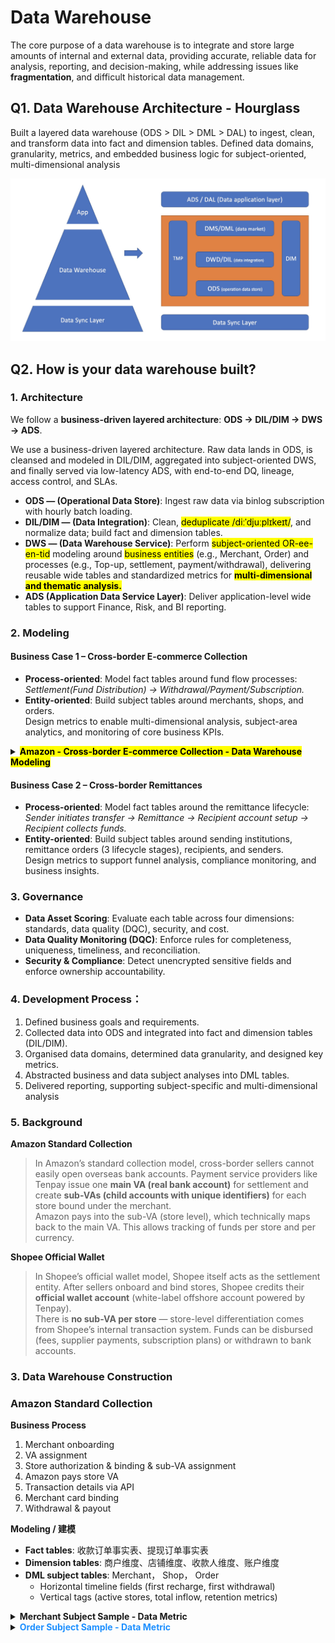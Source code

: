# Data Warehouse

The core purpose of a data warehouse is to integrate and store large amounts of internal and external data, providing accurate, reliable data for analysis, reporting, and decision-making, while addressing issues like **fragmentation**, and difficult historical data management.

## Q1. Data Warehouse Architecture - Hourglass

Built a layered data warehouse (ODS > DIL > DML > DAL) to ingest, clean, and transform data into fact and dimension tables. Defined data domains, granularity, metrics, and embedded business logic for subject-oriented, multi-dimensional analysis

<div align="center">
  <img src="docs/dwh-1.jpg" alt="Diagram" width="600">
</div>

## Q2. How is your data warehouse built?

### 1. Architecture

We follow a **business-driven layered architecture**: **ODS → DIL/DIM → DWS → ADS**.

We use a business-driven layered architecture. Raw data lands in ODS, is cleansed and modeled in DIL/DIM, aggregated into subject-oriented DWS, and finally served via low-latency ADS, with end-to-end DQ, lineage, access control, and SLAs.

- **ODS — (Operational Data Store)**: Ingest raw data via binlog subscription with hourly batch loading.  
- **DIL/DIM — (Data Integration)**: Clean, <mark>deduplicate /diːˈdjuːplɪkeɪt/</mark>, and normalize data; build fact and dimension tables.  
- **DWS — (Data Warehouse Service)**: Perform <mark>subject-oriented OR-ee-en-tid</mark> modeling around <mark>business entities</mark> (e.g., Merchant, Order) and processes (e.g., Top-up, settlement, payment/withdrawal), delivering reusable wide tables and standardized metrics for **<mark>multi-dimensional and thematic analysis.</mark>**
- **ADS (Application Data Service Layer)**: Deliver application-level wide tables to support Finance, Risk, and BI reporting.  

### 2. Modeling

#### Business Case 1 – Cross-border E-commerce Collection

- **Process-oriented**: Model fact tables around fund flow processes:  
  *Settlement(Fund Distribution) → Withdrawal/Payment/Subscription.*  
- **Entity-oriented**: Build subject tables around merchants, shops, and orders.  
  Design metrics to enable multi-dimensional analysis, subject-area analytics, and monitoring of core business KPIs.  

<details>
<summary><strong><mark>Amazon - Cross-border E-commerce Collection - Data Warehouse Modeling</mark></strong></summary>

**Core idea:** Amazon settles **per shop** into **sub-VA** (real bank sub-account); provider internally aggregates to **main VA** for the merchant. We model **settlement** and **cash-out/payments**; the internal sub-VA→main-VA aggregation is automatic and **not** a business fact.

### 1) Business Process (for context)
1. **Merchant onboarding** → register, KYC pass  
2. **Shop authorization & binding** →
3. **Amazon settlement** → **Amazon → sub-VA (shop-level)**  
4. *(Internal aggregation)* sub-VA → main VA *(system auto, non-analytical)*  
5. **Cash-out / payment** → main VA → bank account / supplier

### 2) Layered Architecture Mapping

| Layer | What we build | Examples |
|------|----------------|----------|
| **ODS** | Raw pulls from Amazon/shop-binding/KYC/account systems | shop binding logs, settlement raw, payout raw |
| **DIL/FACT + DIM** | Cleaned **facts** (atomic events) + standard dims | `FCT_SETTLEMENT`, `FCT_WITHDRAWAL`, `FCT_PAYMENT`; `DIM_MERCHANT`, `DIM_SHOP` |
| **DML / Subject** | Subject-oriented wide tables & metrics | `DML_MERCHANT_SUBJECT`, `DML_SHOP_SUBJECT`, `DML_ORDER_SUBJECT` |
| **ADS** | App/report views & cubes | Finance/Risk/Product dashboards |

> Naming note: DIL≈DWD, DML≈DWS in other orgs.

### 3) Fact Tables (Process-oriented)

#### 3.1 `FCT_SETTLEMENT` — *Amazon → sub-VA (shop-level settlement)*
- **Grain:** one **settlement line** per **shop × currency × settlement_id**
- **Keys:** `settlement_id`, `shop_id`, `merchant_id (fspid)`, `sub_va_id`
- **Core fields:**  
  - `fdate` (partition), `settlement_time`  
  - `currency`, `amount_settled`, `fx_to_cnh`, `amount_cnh`, `amount_usd`  
  - `platform_id='amazon'`, `site_id`  
- **Notes:** True external inflow; **drives revenue KPIs** at shop & merchant.

#### 3.2 `FCT_WITHDRAWAL` — *main VA → merchant bank account*
- **Grain:** one withdrawal order
- **Keys:** `withdraw_order_id`, `merchant_id`, `bank_account_id`
- **Core fields:** `withdraw_time`, `currency`, `amount`, `fee`, `status`

#### 3.3 `FCT_PAYMENT` — *main VA → supplier / subscription / fees*
- **Grain:** one payment order
- **Keys:** `payment_order_id`, `merchant_id`, `payee_id`, `biz_type`
- **Core fields:** `payment_time`, `currency`, `amount`, `fee`, `biz_type` *(supplier / subscription / platform fee)*

> 🚫 **No `FCT_DISTRIBUTION`** for sub-VA→main-VA: it’s internal aggregation; usually not modeled as a business fact.

### 4) Dimension Tables (Entity-oriented)

#### 4.1 `DIM_MERCHANT`
- **Keys:** `merchant_id (fspid)`, `fgid`
- **Attrs:** register channel, KYC status, country/region, wallet type, lifecycle flags
- **Timestamps (merchant funnel):** `create_time_enter`, `register_time`, `kyc_apply_time`, `kyc_approve_time`, …

#### 4.2 `DIM_SHOP`
- **Keys:** `shop_id`
- **Attrs:** platform (`amazon`), `site_id` (e.g., `amzNA`, `amzEU`), country, default currency, status
- **Timestamps (shop funnel):**  
  - **`shop_apply_time`**: merchant **applied** in provider console to bind this shop  
  - **`shop_auth_time`**: mid-state (API authorization / token ready)  
  - **`shop_bind_time`**: **binding completed** (ownership verified, sub-VA allocated)  
  - **`first_settlement_time`** (first inflow), **`first_withdrawal_time`**

#### 4.3 Other Dims
- `DIM_CURRENCY`, `DIM_ACCOUNT` (main/sub-VA), `DIM_PAYEE`, `DIM_DATE`, …

### 5) Subject Tables (DML / Wide models)

#### 5.1 `DML_MERCHANT_SUBJECT` — *Merchant-centric KPIs*
- **Keys:** `merchant_id`, `fdate`
- **Horizontal (funnel timestamps):** registration/KYC times, **first_settlement_time**, **first_withdrawal_time**
- **Vertical (rolling metrics & tags):**  
  - Totals: `total_settlement_amt_usd/cnh`, `total_settlement_cnt`  
  - Recent 28d: `settl_amt_28d`, `settl_cnt_28d`  
  - Shops: `shop_cnt`, `active_shop_cnt_28d`  
  - Lifecycle tag: *1 Unfunded / 2 New / 3 Retained / 4 Lost / 5 Recovered / 0 Default*  
    - **Lost rule (example):** *first_settlement exists* AND *no settlement in last 28 days*.

#### 5.2 `DML_SHOP_SUBJECT` — *Shop-centric KPIs*
- **Keys:** `shop_id`, `fdate`
- **Funnel timestamps (shop-level):** `shop_apply_time`, `shop_auth_time`, `shop_bind_time`, `first_settlement_time`, `first_withdrawal_time`
- **Metrics:**  
  - Totals: `total_settlement_amt_usd/cnh`, `total_settlement_cnt`  
  - 28d: `settl_amt_28d`, `settl_cnt_28d`  
  - Activity tag: *active if 28d has settlement; else inactive*  
  - Site/platform breakdown via `platform_id`, `site_id`

#### 5.3 `DML_ORDER_SUBJECT` — *Order/transaction lens*
- Join across facts to trace **settlement → (internal aggregation) → cash-out/payment**  
- Use for **lag analysis**, **amount bucket distributions**, **anomaly checks**.

### 6) Typical KPIs

- **Merchant level:** total inflow (USD/CNH), **active shops**, 28-day settlement, lifecycle tag, cash-out ratio  
- **Shop level:** first settlement latency (bind→first inflow), monthly settlement, 28-day activity, site mix  
- **Operational:** settlement frequency, long-tail shops, withdrawal cadence, fee rate trends

### 7) Data Quality (examples)
- **Timeliness:** partitions landed by SLA; alert if delayed  
- **Integrity:** `settlement_id` uniqueness; **shop_id/merchant_id** FK valid  
- **Consistency:** currency FX conversion reproducible; totals match finance reconciliation  
- **Security:** sensitive identifiers encrypted; access controlled

### 8) Field Name Alignment (mapping highlights)
- **Merchant funnel:**  
  - `fcreate_time_enter` → entry time  
  - `fcreate_time_register` → register time  
  - `fcreate_time_kyc_apply` / `fcreate_time_kyc_info` / `fcreate_time_kyc_reject` / `fkyc_first_approved_time`
- **Shop funnel:**  
  - `fcreate_time_shop_apply` → **shop_apply_time**  
  - `fcreate_time_shop_auth` → **shop_auth_time**  
  - `fcreate_time_shop_bind` → **shop_bind_time**  
  - `ffirst_recharge_time` *(rename)* → **first_settlement_time**  
  - `ffirst_withdrawal_time` → **first_withdrawal_time**
- **Rolling metrics:**  
  - `Ftotal_recharge_amount_usd/cnh` → **total_settlement_amt_usd/cnh**  
  - `Flast_recharge_amount_*_28d` → **settl_amt_28d / settl_cnt_28d**

> ✅ Replace legacy “recharge” naming with **settlement** to reflect Amazon→sub-VA semantics.

</details>

#### Business Case 2 – Cross-border Remittances

- **Process-oriented**: Model fact tables around the remittance lifecycle:  
  *Sender initiates transfer → Remittance → Recipient account setup → Recipient collects funds.*  
- **Entity-oriented**: Build subject tables around sending institutions, remittance orders (3 lifecycle stages), recipients, and senders.  
  Design metrics to support funnel analysis, compliance monitoring, and business insights.  

### 3. Governance

- **Data Asset Scoring**: Evaluate each table across four dimensions: standards, data quality (DQC), security, and cost.  
- **Data Quality Monitoring (DQC)**: Enforce rules for completeness, uniqueness, timeliness, and reconciliation.  
- **Security & Compliance**: Detect unencrypted sensitive fields and enforce ownership accountability.  

### 4. Development Process：

1. Defined business goals and requirements.
2. Collected data into ODS and integrated into fact and dimension tables (DIL/DIM).
3. Organised data domains, determined data granularity, and designed key metrics.
4. Abstracted business and data subject analyses into DML tables.
5. Delivered reporting, supporting subject-specific and multi-dimensional analysis

### 5. Background 

**Amazon Standard Collection**

> In Amazon’s standard collection model, cross-border sellers cannot easily open overseas bank accounts. Payment service providers like Tenpay issue one **main VA (real bank account)** for settlement and create **sub-VAs (child accounts with unique identifiers)** for each store bound under the merchant.  
Amazon pays into the sub-VA (store level), which technically maps back to the main VA. This allows tracking of funds per store and per currency.  

**Shopee Official Wallet**

> In Shopee’s official wallet model, Shopee itself acts as the settlement entity. After sellers onboard and bind stores, Shopee credits their **official wallet account** (white-label offshore account powered by Tenpay).  
There is **no sub-VA per store** — store-level differentiation comes from Shopee’s internal transaction system. Funds can be disbursed (fees, supplier payments, subscription plans) or withdrawn to bank accounts.  

### 3. Data Warehouse Construction 

### Amazon Standard Collection
**Business Process**  
1. Merchant onboarding 
2. VA assignment
3. Store authorization & binding & sub-VA assignment
4. Amazon pays store VA 
5. Transaction details via API 
6. Merchant card binding 
7. Withdrawal & payout

**Modeling / 建模**  
- **Fact tables**: 收款订单事实表、提现订单事实表  
- **Dimension tables**: 商户维度、店铺维度、收款人维度、账户维度  
- **DML subject tables**: Merchant， Shop， Order
  - Horizontal timeline fields (first recharge, first withdrawal)  
  - Vertical tags (active stores, total inflow, retention metrics)  

<details>
<summary><strong>Merchant Subject Sample - Data Metric</strong></summary>

| --Category-- | Field Name | Data_Type | Description |
|-----------------------------------------|--------------------------------------|-----------|-----------------------------------------------------------------------------|
| **Partition Field**   | fdate                       | BIGINT  | Partition date                                                              |
| **Primary Key**       | fgid                        | STRING  | Merchant GID (Global ID)                                                   |
| **Primary Key**       | fspid                       | STRING  | Merchant SPID (Sub-platform ID)                                            |
| **Merchant_Basic_Info** | fcompany_name       | STRING  | Company name                                                                |
| **Horizontal_Time** | fkyc_first_submit_time          | STRING  | First KYC submission time                                                   |
| **Horizontal Time** | fkyc_first_approved_time        | STRING  | First KYC approval time                                                     |
| **Horizontal Time** | fshop_apply_time                   | STRING  | Store application time                                                      |
| **Horizontal Time** | fshop_first_bind_time              | STRING  | First store binding time                                                    |
| **Horizontal Time** | fcard_first_bind_time              | STRING  | First card binding time                                                     |
| **Horizontal Time** | ffirst_disbursement_time           | STRING  | First disbursement time (funds distributed on behalf of merchant)          |
| **Horizontal Time** | ffirst_withdraw_time               | STRING  | First withdrawal to merchant bank account                                  |
| **Horizontal Time** | ffirst_payment_time                | STRING  | First payment to external supplier                                         |
| **Horizontal Time** | fsubs_plan_first_buy_time          | STRING  | First annual plan purchase time                                             |
| **Horizontal Time** | fsubs_plan_first_use_time          | STRING  | First annual plan usage time                                                |
| **Vertical - Tag** | fsite_count                    | BIGINT  | Number of sites (e.g., Shopee-TW, Shopee-SG)                               |
| **Vertical - Tag** | fshop_count                    | BIGINT  | Number of stores bound to merchant                                         |
| **Vertical - Tag** | faccount_count                 | BIGINT  | Number of accounts under this merchant                                     |
| **Vertical - Tag** | fpayee_count                   | BIGINT  | Unique payee count (withdrawal or supplier payments)                       |
| **Vertical - Tag** | fpayee_count_30d               | BIGINT  | Payee count in the last 30 days                                            |
| **Vertical - Calc** | ftrd_cnt_month                 | BIGINT  | Total transaction count this month                                         |
| **Vertical - Calc** | ftrd_cnt_year                  | BIGINT  | Total transaction count this year                                          |
| **Vertical - Calc** | flast_disbursement_amount_cny_1d    | DOUBLE    | Disbursement amount in CNY (today)                                         |
| **Vertical - Calc** | flast_disbursement_amount_usd_1d    | DOUBLE    | Disbursement amount in USD (today)                                         |
| **Vertical - Calc** | flast_disbursement_amount_cny_28d   | DOUBLE    | Disbursement amount in CNY (last 28 days)                                  |
| **Vertical - Calc** | flast_disbursement_amount_usd_28d   | DOUBLE    | Disbursement amount in USD (last 28 days)                                  |
| **Vertical - Calc** | ftrd_amt_month                      | DOUBLE    | Total transaction amount this month                                        |
| **Vertical - Calc** | ftrd_amt_year                       | DOUBLE    | Total transaction amount this year                                         |
| **Vertical - Calc** | fmax_trd_amt_month                  | DOUBLE    | Max single transaction amount this month                                   |
| **Vertical - Calc** | fmax_trd_amt_year                   | DOUBLE    | Max single transaction amount this year                                    |
| **Lifecycle Tag** | fmerchant_lifecycle_tag   | BIGINT | Merchant lifecycle status tag:<br>1. Not disbursed<br>2. New<br>3. Retained<br>4. Lost<br>5. Recovered<br>0. Default |

</details>


<details>
<summary><strong style="color:#1E90FF;">Order Subject Sample - Data Metric</strong></summary>

| Description | Field Name | Type | Remarks |
|-------------|------------|------|---------|
| **Partition** | fdate | BIGINT | Date partition field |
| **Primary Key** | Ftransaction_scene | BIGINT | 1: Collection Transaction Scene (Top-up to Ten-HK )<br>2: Disbursement Scene – Disbursement <br> 3: Payout Scene (Withdrawal / Pay Supplier / Subs Plan) |
| **Primary Key** | Flistid | STRING | Order ID |
| transaction_scene | Ftransaction_scene_type | trans_type | 1: Collection<br> 2: Disbursement<br> 3: Withholding<br>4: Withdrawal<br>5: Payment<br>6: Subs Plan |
| Merchant SPID | fspid | STRING | Used to join with merchant dimension table |
| - | fsite_id | STRING | One seller may have multiple sites |
| - | fshop_id | STRING | Present only in Disbursement Scene; ignored in Payout Scene |
| **Payout** <br> (Withdrawal/Pay/Subs) | fpayee_id | STRING | Applicable in payout scenarios |
| **Payout** | fpayee_type | BIGINT | Domestic: 1 - Personal Bank Account, 2 - Corporate Account<br>Overseas: 1 - Same-name Account, 2 - Supplier Account |
| **Payout** | fbiz_type | BIGINT | 1: FX purchase inbound (domestic)<br>2: FX purchase payment (overseas)<br>3: FX payment (overseas)<br>4: Annual Subs |
| **Payout** | Fsell_cur_type | STRING | Outgoing currency, ISO 4217 format |
| **Payout** | Fbuy_cur_type | STRING | Incoming currency, ISO 4217 format |
| **Payout**  | Fbank_country | STRING | Destination country of funds |
| **Payout**  | Fproduct_code | STRING | Product code, used in annual card purchase |
| **Payout**  | Fbiz_fee_cur_type | STRING | Currency of transaction fee |
| **Payout**  | Fbiz_fee_amount | BIGINT | Transaction fee in original currency (unit: yuan) |
| **Payout**  | Fbiz_fee_amount_usd | BIGINT | Fee amount (USD) |
| **Payout** <br> (Withdrawal/Pay/Subs) | Fbiz_fee_amount_cny | BIGINT | Transaction fee converted to CNY |
| - | - | - |
| **General Transaction** | Fcur_type | STRING | Transaction currency |
| **General Transaction** | Famount | BIGINT | Transaction amount in original currency (unit: yuan) |
| **General Transaction** | Famount_usd | BIGINT | Converted amount in USD |
| **General Transaction** | Famount_cny | BIGINT | Converted amount in CNY |
| **General Transaction** | Ftransaction_initiation_time | STRING | Time when the transaction was initiated |

</details>

